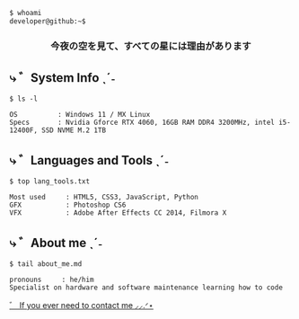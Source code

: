 ```bash
$ whoami
developer@github:~$
```

<h3 align="center">今夜の空を見て、すべての星には理由があります</h3>

## ⤷ ゛System Info ˎˊ˗

```konsole
$ ls -l

OS          : Windows 11 / MX Linux
Specs       : Nvidia Gforce RTX 4060, 16GB RAM DDR4 3200MHz, intel i5-12400F, SSD NVME M.2 1TB
```

## ⤷ ゛Languages and Tools ˎˊ˗

```alacritty
$ top lang_tools.txt

Most used     : HTML5, CSS3, JavaScript, Python
GFX           : Photoshop CS6
VFX           : Adobe After Effects CC 2014, Filmora X
```

##  ⤷ ゛About me ˎˊ˗

```kitty
$ tail about_me.md

pronouns     : he/him
Specialist on hardware and software maintenance learning how to code
```
[゛ If you ever need to contact me ⸝⸝.ᐟ⋆](https://e-z.bio/fx)
